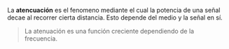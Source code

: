 La **atencuación** es el fenomeno mediante el cual la potencia de una señal decae al recorrer cierta distancia. Esto depende del medio y la señal en sí.

> La atenuación es una función creciente dependiendo de la frecuencia.